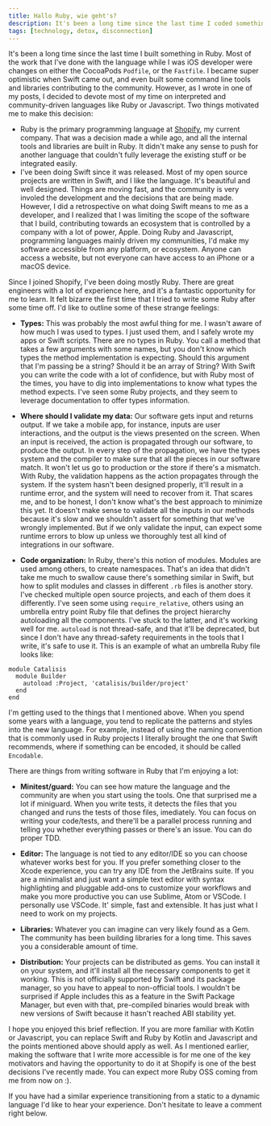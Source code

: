 ```yaml
---
title: Hallo Ruby, wie geht's?
description: It's been a long time since the last time I coded something on Ruby. In this blog post I talk about why I started using it again, and how it feels after spending a few years working with a compiled language like Swift.
tags: [technology, detox, disconnection]
---
```


It's been a long time since the last time I built something in Ruby. Most of the work that I've done with the language while I was iOS developer were changes on either the CocoaPods `Podfile`, or the `Fastfile`. I became super optimistic when Swift came out, and even built some command line tools and libraries contributing to the community. However, as I wrote in one of my posts, I decided to devote most of my time on interpreted and community-driven languages like Ruby or Javascript. Two things motivated me to make this decision:

- Ruby is the primary programming language at [Shopify](https://shopify.com), my current company. That was a decision made a while ago, and all the internal tools and libraries are built in Ruby. It didn't make any sense to push for another language that couldn't fully leverage the existing stuff or be integrated easily.
- I've been doing Swift since it was released. Most of my open source projects are written in Swift, and I like the language. It's beautiful and well designed. Things are moving fast, and the community is very involed the development and the decisions that are being made. However, I did a retrospective on what doing Swift means to me as a developer, and I realized that I was limiting the scope of the software that I build, contributing towards an ecosystem that is controlled by a company with a lot of power, Apple. Doing Ruby and Javascript, programming languages mainly driven my communities, I'd make my software accessible from any platform, or ecosystem. Anyone can access a website, but not everyone can have access to an iPhone or a macOS device.

Since I joined Shopify, I've been doing mostly Ruby. There are great engineers with a lot of experience here, and it's a fantastic opportunity for me to learn. It felt bizarre the first time that I tried to write some Ruby after some time off. I'd like to outline some of these strange feelings:

- **Types:** This was probably the most awful thing for me. I wasn't aware of how much I was used to types. I just used them, and I safely wrote my apps or Swift scripts. There are no types in Ruby. You call a method that takes a few arguments with some names, but you don't know which types the method implementation is expecting. Should this argument that I'm passing be a string? Should it be an array of String? With Swift you can write the code with a lot of confidence, but with Ruby most of the times, you have to dig into implementations to know what types the method expects. I've seen some Ruby projects, and they seem to leverage documentation to offer types information.
- **Where should I validate my data:** Our software gets input and returns output. If we take a mobile app, for instance, inputs are user interactions, and the output is the views presented on the screen. When an input is received, the action is propagated through our software, to produce the output. In every step of the propagation, we have the types system and the compiler to make sure that all the pieces in our software match. It won't let us go to production or the store if there's a mismatch. With Ruby, the validation happens as the action propagates through the system. If the system hasn't been designed properly, it'll result in a runtime error, and the system will need to recover from it. That scares me, and to be honest, I don't know what's the best approach to minimize this yet. It doesn't make sense to validate all the inputs in our methods because it's slow and we shouldn't assert for something that we've wrongly implemented. But if we only validate the input, can expect some runtime errors to blow up unless we thoroughly test all kind of integrations in our software.

- **Code organization:** In Ruby, there's this notion of modules. Modules are used among others, to create namespaces. That's an idea that didn't take me much to swallow cause there's something similar in Swift, but how to split modules and classes in different `.rb` files is another story. I've checked multiple open source projects, and each of them does it differently. I've seen some using `require_relative`, others using an umbrella entry point Ruby file that defines the project hierarchy autoloading all the components. I've stuck to the latter, and it's working well for me. `autoload` is not thread-safe, and that it'll be deprecated, but since I don't have any thread-safety requirements in the tools that I write, it's safe to use it. This is an example of what an umbrella Ruby file looks like:

```language-ruby
module Catalisis
  module Builder
    autoload :Project, 'catalisis/builder/project'
  end
end
```

I'm getting used to the things that I mentioned above. When you spend some years with a language, you tend to replicate the patterns and styles into the new language. For example, instead of using the naming convention that is commonly used in Ruby projects I literally brought the one that Swift recommends, where if something can be encoded, it should be called `Encodable`.

There are things from writing software in Ruby that I'm enjoying a lot:

- **Minitest/guard:** You can see how mature the language and the community are when you start using the tools. One that surprised me a lot if miniguard. When you write tests, it detects the files that you changed and runs the tests of those files, imediately. You can focus on writing your code/tests, and there'll be a parallel process running and telling you whether everything passes or there's an issue. You can do proper TDD.

- **Editor:** The language is not tied to any editor/IDE so you can choose whatever works best for you. If you prefer something closer to the Xcode experience, you can try any IDE from the JetBrains suite. If you are a minimalist and just want a simple text editor with syntax highlighting and pluggable add-ons to customize your workflows and make you more productive you can use Sublime, Atom or VSCode. I personally use VSCode. It' simple, fast and extensible. It has just what I need to work on my projects.

- **Libraries:** Whatever you can imagine can very likely found as a Gem. The community has been building libraries for a long time. This saves you a considerable amount of time.

- **Distribution:** Your projects can be distributed as gems. You can install it on your system, and it'll install all the necessary components to get it working. This is not officially supported by Swift and its package manager, so you have to appeal to non-official tools. I wouldn't be surprised if Apple includes this as a feature in the Swift Package Manager, but even with that, pre-compiled binaries would break with new versions of Swift because it hasn't reached ABI stability yet.

I hope you enjoyed this brief reflection. If you are more familiar with Kotlin or Javascript, you can replace Swift and Ruby by Kotlin and Javascript and the points mentioned above should apply as well. As I mentioned earlier, making the software that I write more accessible is for me one of the key motivators and having the opportunity to do it at Shopify is one of the best decisions I've recently made. You can expect more Ruby OSS coming from me from now on :).

If you have had a similar experience transitioning from a static to a dynamic language I'd like to hear your experience. Don't hesitate to leave a comment right below.
